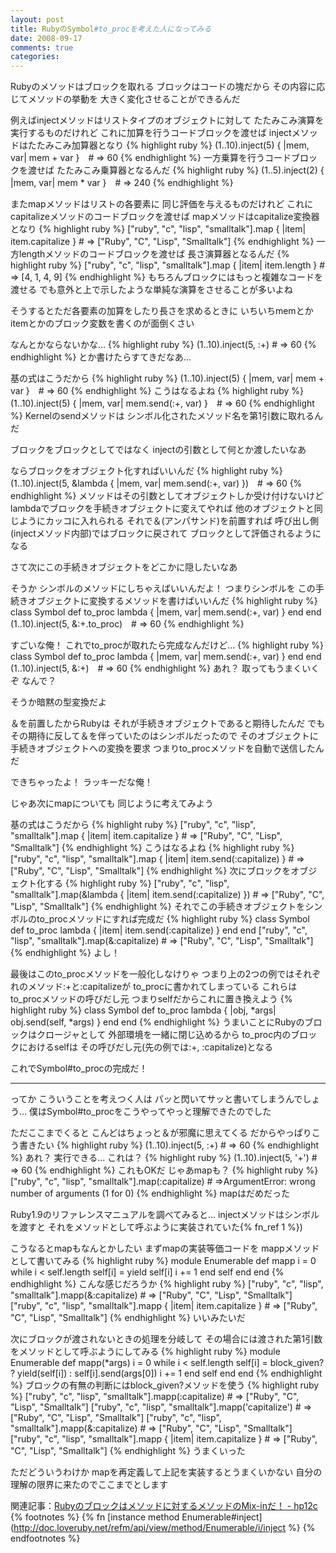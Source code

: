 ```yaml
---
layout: post
title: RubyのSymbol#to_procを考えた人になってみる
date: 2008-09-17
comments: true
categories:
---
```



Rubyのメソッドはブロックを取れる
ブロックはコードの塊だから
その内容に応じてメソッドの挙動を
大きく変化させることができるんだ

例えばinjectメソッドはリストタイプのオブジェクトに対して
たたみこみ演算を実行するものだけれど
これに加算を行うコードブロックを渡せば
injectメソッドはたたみこみ加算器となり
{% highlight ruby %}
  (1..10).inject(5) { |mem, var| mem + var }　# => 60
{% endhighlight %}
一方乗算を行うコードブロックを渡せば
たたみこみ乗算器となるんだ
{% highlight ruby %}
  (1..5).inject(2) { |mem, var| mem * var }　# => 240
{% endhighlight %}

またmapメソッドはリストの各要素に
同じ評価を与えるものだけれど
これにcapitalizeメソッドのコードブロックを渡せば
mapメソッドはcapitalize変換器となり
{% highlight ruby %}
   ["ruby", "c", "lisp", "smalltalk"].map { |item| item.capitalize }      # => ["Ruby", "C", "Lisp", "Smalltalk"]
{% endhighlight %}
一方lengthメソッドのコードブロックを渡せば
長さ演算器となるんだ
{% highlight ruby %}
   ["ruby", "c", "lisp", "smalltalk"].map { |item| item.length }       # => [4, 1, 4, 9]
{% endhighlight %}
もちろんブロックにはもっと複雑なコードを渡せる
でも意外と上で示したような単純な演算をさせることが多いよね

そうするとただ各要素の加算をしたり長さを求めるときに
いちいちmemとかitemとかのブロック変数を書くのが面倒くさい

なんとかならないかな…
{% highlight ruby %}
  (1..10).inject(5, :+) # => 60
{% endhighlight %}
とか書けたらすてきだなあ…

基の式はこうだから
{% highlight ruby %}
  (1..10).inject(5) { |mem, var| mem + var }　# => 60
{% endhighlight %}
こうはなるよね
{% highlight ruby %}
  (1..10).inject(5) { |mem, var| mem.send(:+, var) }　# => 60
{% endhighlight %}
Kernelのsendメソッドは
シンボル化されたメソッド名を第1引数に取れるんだ

ブロックをブロックとしてではなく
injectの引数として何とか渡したいなあ

ならブロックをオブジェクト化すればいいんだ
{% highlight ruby %}
  (1..10).inject(5, &lambda { |mem, var| mem.send(:+, var) })　# => 60
{% endhighlight %}
メソッドはその引数としてオブジェクトしか受け付けないけど
lambdaでブロックを手続きオブジェクトに変えてやれば
他のオブジェクトと同じようにカッコに入れられる
それで＆(アンパサンド)を前置すれば
呼び出し側(injectメソッド内部)ではブロックに戻されて
ブロックとして評価されるようになる

さて次にこの手続きオブジェクトをどこかに隠したいなあ

そうか
シンボルのメソッドにしちゃえばいいんだよ！
つまりシンボルを
この手続きオブジェクトに変換するメソッドを書けばいいんだ
{% highlight ruby %}
  class Symbol
    def to_proc
      lambda { |mem, var| mem.send(:+, var) }
    end
  end
  (1..10).inject(5, &:+.to_proc)　# => 60
{% endhighlight %}

すごいな俺！
これでto_procが取れたら完成なんだけど…
{% highlight ruby %}
  class Symbol
    def to_proc
      lambda { |mem, var| mem.send(:+, var) }
    end
  end
  (1..10).inject(5, &:+)　# => 60
{% endhighlight %}
あれ？
取ってもうまくいくぞ
なんで？

そうか暗黙の型変換だよ

＆を前置したからRubyは
それが手続きオブジェクトであると期待したんだ
でもその期待に反して＆を伴っていたのはシンボルだったので
そのオブジェクトに手続きオブジェクトへの変換を要求
つまりto_procメソッドを自動で送信したんだ

できちゃったよ！
ラッキーだな俺！

じゃあ次にmapについても
同じように考えてみよう

基の式はこうだから
{% highlight ruby %}
   ["ruby", "c", "lisp", "smalltalk"].map { |item| item.capitalize }
            # => ["Ruby", "C", "Lisp", "Smalltalk"]
{% endhighlight %}
こうはなるよね
{% highlight ruby %}
   ["ruby", "c", "lisp", "smalltalk"].map { |item| item.send(:capitalize) }
            # => ["Ruby", "C", "Lisp", "Smalltalk"]
{% endhighlight %}
次にブロックをオブジェクト化する
{% highlight ruby %}
   ["ruby", "c", "lisp", "smalltalk"].map(&lambda { |item| item.send(:capitalize) })
            # => ["Ruby", "C", "Lisp", "Smalltalk"]
{% endhighlight %}
それでこの手続きオブジェクトをシンボルのto_procメソッドにすれば完成だ
{% highlight ruby %}
  class Symbol
    def to_proc
      lambda { |item| item.send(:capitalize) }
    end
  end
   ["ruby", "c", "lisp", "smalltalk"].map(&:capitalize)
            # => ["Ruby", "C", "Lisp", "Smalltalk"]
{% endhighlight %}
よし！

最後はこのto_procメソッドを一般化しなけりゃ
つまり上の2つの例ではそれぞれのメソッド:+と:capitalizeが
to_procに書かれてしまっている
これらはto_procメソッドの呼びだし元
つまりselfだからこれに置き換えよう
{% highlight ruby %}
  class Symbol
    def to_proc
      lambda { |obj, *args| obj.send(self, *args) }
    end
  end
{% endhighlight %}
うまいことにRubyのブロックはクロージャとして
外部環境を一緒に閉じ込めるから
to_proc内のブロックにおけるselfは
その呼びだし元(先の例では:+, :capitalize)となる

これでSymbol#to_procの完成だ！

----------------------------------------------------------------
ってか
こういうことを考えつく人は
パッと閃いてサッと書いてしまうんでしょう…
僕はSymbol#to_procをこうやってやっと理解できたのでした

ただここまでくると
こんどはちょっと＆が邪魔に思えてくる
だからやっぱりこう書きたい
{% highlight ruby %}
  (1..10).inject(5, :+) # => 60
{% endhighlight %}
あれ？
実行できる…
これは？
{% highlight ruby %}
  (1..10).inject(5, '+') # => 60
{% endhighlight %}
これもOKだ
じゃあmapも？
{% highlight ruby %}
  ["ruby", "c", "lisp", "smalltalk"].map(:capitalize)
        # =>ArgumentError: wrong number of arguments (1 for 0)
{% endhighlight %}
mapはだめだった

Ruby1.9のリファレンスマニュアルを調べてみると…
injectメソッドはシンボルを渡すと
それをメソッドとして呼ぶように実装されていた{% fn_ref 1 %})

こうなるとmapもなんとかしたい
まずmapの実装等価コードを
mappメソッドとして書いてみる
{% highlight ruby %}
  module Enumerable
    def mapp
      i = 0
      while i < self.length
        self[i] = yield self[i]
        i += 1
      end
      self
    end
  end
{% endhighlight %}
こんな感じだろうか
{% highlight ruby %}
  ["ruby", "c", "lisp", "smalltalk"].mapp(&:capitalize)
            # => ["Ruby", "C", "Lisp", "Smalltalk"]
  ["ruby", "c", "lisp", "smalltalk"].mapp { |item| item.capitalize }
           # => ["Ruby", "C", "Lisp", "Smalltalk"]
{% endhighlight %}
いいみたいだ

次にブロックが渡されないときの処理を分岐して
その場合には渡された第1引数をメソッドとして呼ぶようにしてみる
{% highlight ruby %}
  module Enumerable
    def mapp(*args)
      i = 0
      while i < self.length
        self[i] = block_given? ? yield(self[i]) : self[i].send(args[0])
        i += 1
      end
      self
    end
  end
{% endhighlight %}
ブロックの有無の判断にはblock_given?メソッドを使う
{% highlight ruby %}
  ["ruby", "c", "lisp", "smalltalk"].mapp(:capitalize)
                # => ["Ruby", "C", "Lisp", "Smalltalk"]
  ["ruby", "c", "lisp", "smalltalk"].mapp('capitalize')
               # => ["Ruby", "C", "Lisp", "Smalltalk"]
  ["ruby", "c", "lisp", "smalltalk"].mapp(&:capitalize)
               # => ["Ruby", "C", "Lisp", "Smalltalk"]
  ["ruby", "c", "lisp", "smalltalk"].mapp { |item| item.capitalize }
               # => ["Ruby", "C", "Lisp", "Smalltalk"]
{% endhighlight %}
うまくいった

ただどういうわけか
mapを再定義して上記を実装するとうまくいかない
自分の理解の限界に来たのでここまでとします

関連記事：[Rubyのブロックはメソッドに対するメソッドのMix-inだ！ - hp12c](http://d.hatena.ne.jp/keyesberry/20080809/p1)
{% footnotes %}
   {% fn [instance method Enumerable#inject](http://doc.loveruby.net/refm/api/view/method/Enumerable/i/inject %}
{% endfootnotes %}
